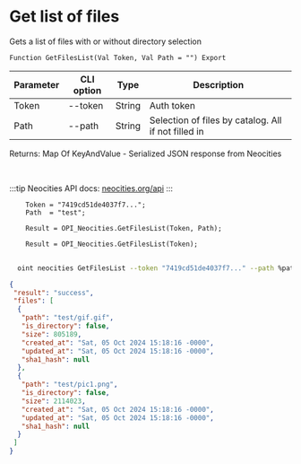 ﻿---
sidebar_position: 4
---

# Get list of files
 Gets a list of files with or without directory selection



`Function GetFilesList(Val Token, Val Path = "") Export`

  | Parameter | CLI option | Type | Description |
  |-|-|-|-|
  | Token | --token | String | Auth token |
  | Path | --path | String | Selection of files by catalog. All if not filled in |

  
  Returns:  Map Of KeyAndValue - Serialized JSON response from Neocities

<br/>

:::tip
Neocities API docs: [neocities.org/api](https://neocities.org/api)
:::
<br/>


```bsl title="Code example"
    Token = "7419cd51de4037f7...";
    Path  = "test";

    Result = OPI_Neocities.GetFilesList(Token, Path);

    Result = OPI_Neocities.GetFilesList(Token);
```



```sh title="CLI command example"
    
  oint neocities GetFilesList --token "7419cd51de4037f7..." --path %path%

```

```json title="Result"
{
 "result": "success",
 "files": [
  {
   "path": "test/gif.gif",
   "is_directory": false,
   "size": 805189,
   "created_at": "Sat, 05 Oct 2024 15:18:16 -0000",
   "updated_at": "Sat, 05 Oct 2024 15:18:16 -0000",
   "sha1_hash": null
  },
  {
   "path": "test/pic1.png",
   "is_directory": false,
   "size": 2114023,
   "created_at": "Sat, 05 Oct 2024 15:18:16 -0000",
   "updated_at": "Sat, 05 Oct 2024 15:18:16 -0000",
   "sha1_hash": null
  }
 ]
}
```
